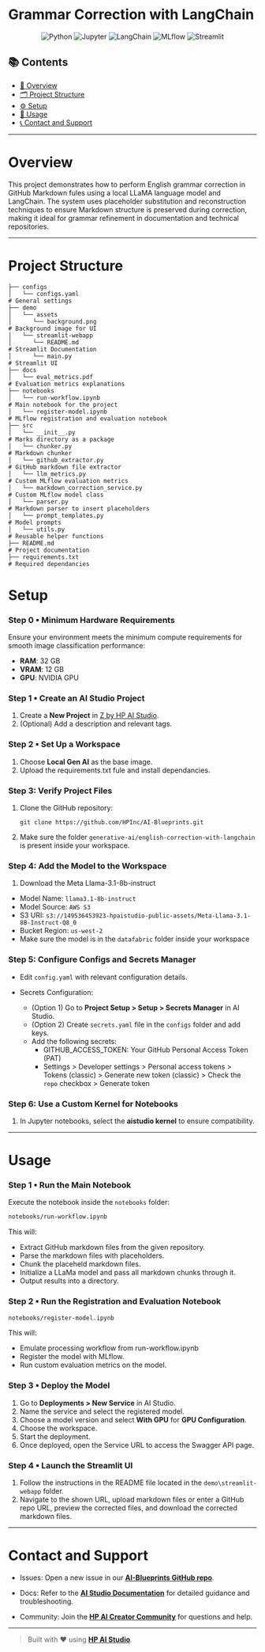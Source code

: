 # Grammar Correction with LangChain

<div align="center">

![Python](https://img.shields.io/badge/Python-3.13+-blue.svg?logo=python)
![Jupyter](https://img.shields.io/badge/Jupyter-supported-orange.svg?logo=jupyter)
![LangChain](https://img.shields.io/badge/LangChain-used-4b8bbe.svg?logo=langchain)
![MLflow](https://img.shields.io/badge/MLflow-used-015cab.svg?logo=mlflow)
![Streamlit](https://img.shields.io/badge/User%20Interface-Streamlit-ff4b4b.svg?logo=streamlit)

</div>

## 📚 Contents

- [🧠 Overview](#overview)
- [🗂 Project Structure](#project-structure)
- [⚙️ Setup](#setup)
- [🚀 Usage](#usage)
- [📞 Contact and Support](#contact-and-support)

---

# Overview

This project demonstrates how to perform English grammar correction in GitHub Markdown fules using a local LLaMA language model and LangChain. The system uses placeholder substitution and reconstruction techniques to ensure Markdown structure is preserved during correction, making it ideal for grammar refinement in documentation and technical repositories. 

---

# Project Structure

```
├── configs
│   └── configs.yaml                                                  # General settings
├── demo
│   └── assets
│      └── background.png                                             # Background image for UI
│   └── streamlit-webapp
│      └── README.md                                                  # Streamlit Documentation
│      └── main.py                                                    # Streamlit UI
├── docs
│   └── eval_metrics.pdf                                              # Evaluation metrics explanations
├── notebooks
│   └── run-workflow.ipynb                                            # Main notebook for the project
│   └── register-model.ipynb                                          # MLflow registration and evaluation notebook 
├── src
│   └── __init__.py                                                   # Marks directory as a package
│   └── chunker.py                                                    # Markdown chunker 
│   └── github_extractor.py                                           # GitHub markdown file extractor
│   └── llm_metrics.py                                                # Custom MLflow evaluation metrics
│   └── markdown_correction_service.py                                # Custom MLflow model class
│   └── parser.py                                                     # Markdown parser to insert placeholders
│   └── prompt_templates.py                                           # Model prompts
│   └── utils.py                                                      # Reusable helper functions
├── README.md                                                         # Project documentation
├── requirements.txt                                                  # Required dependancies

```

# Setup

### Step 0 ▪ Minimum Hardware Requirements

Ensure your environment meets the minimum compute requirements for smooth image classification performance:

- **RAM**: 32 GB  
- **VRAM**: 12 GB  
- **GPU**: NVIDIA GPU

### Step 1 ▪ Create an AI Studio Project

1.  Create a **New Project** in [Z by HP AI Studio](https://zdocs.datascience.hp.com/docs/aistudio/overview).
2. (Optional) Add a description and relevant tags.

### Step 2 ▪ Set Up a Workspace

1. Choose **Local Gen AI** as the base image.
2. Upload the requirements.txt fule and install dependancies.

### Step 3: Verify Project Files

1. Clone the GitHub repository:  
   ```
   git clone https://github.com/HPInc/AI-Blueprints.git
   ```  
2. Make sure the folder `generative-ai/english-correction-with-langchain` is present inside your workspace.

### Step 4: Add the Model to the Workspace

1. Download the Meta Llama-3.1-8b-instruct
- Model Name: `llama3.1-8b-instruct`
- Model Source: `AWS S3`
- S3 URI: `s3://149536453923-hpaistudio-public-assets/Meta-Llama-3.1-8B-Instruct-Q8_0`
- Bucket Region: `us-west-2`
- Make sure the model is in the `datafabric` folder inside your workspace

### Step 5: Configure Configs and Secrets Manager

- Edit `config.yaml` with relevant configuration details.

- Secrets Configuration:
  - (Option 1) Go to **Project Setup > Setup > Secrets Manager** in AI Studio.
  - (Option 2) Create `secrets.yaml` file in the `configs` folder and add keys.
  - Add the following secrets:
     - GITHUB_ACCESS_TOKEN: Your GitHub Personal Access Token (PAT)
     - Settings > Developer settings > Personal access tokens > Tokens (classic) > Generate new token (classic) > Check the `repo` checkbox > Generate token

### Step 6: Use a Custom Kernel for Notebooks

1. In Jupyter notebooks, select the **aistudio kernel** to ensure compatibility.

---

# Usage

### Step 1 ▪ Run the Main Notebook

Execute the notebook inside the `notebooks` folder:

```bash
notebooks/run-workflow.ipynb
```

This will:

- Extract GitHub markdown files from the given repository.
- Parse the markdown files with placeholders.
- Chunk the placeheld markdown files.
- Initialize a LLaMa model and pass all markdown chunks through it.
- Output results into a directory.
  
### Step 2 ▪ Run the Registration and Evaluation Notebook

```bash
notebooks/register-model.ipynb
```

This will:

- Emulate processing workflow from run-workflow.ipynb
- Register the model with MLflow.
- Run custom evaluation metrics on the model. 

### Step 3 ▪ Deploy the Model

1. Go to **Deployments > New Service** in AI Studio.
2. Name the service and select the registered model.
3. Choose a model version and select **With GPU** for **GPU Configuration**.
4. Choose the workspace.
5. Start the deployment.
6. Once deployed, open the Service URL to access the Swagger API page.


### Step 4 ▪ Launch the Streamlit UI

1. Follow the instructions in the README file located in the `demo\streamlit-webapp` folder.
2. Navigate to the shown URL, upload markdown files or enter a GitHub repo URL, preview the corrected files, and download the corrected markdown files. 

---

# Contact and Support  

- Issues: Open a new issue in our [**AI-Blueprints GitHub repo**](https://github.com/HPInc/AI-Blueprints).

- Docs: Refer to the **[AI Studio Documentation](https://zdocs.datascience.hp.com/docs/aistudio/overview)** for detailed guidance and troubleshooting. 

- Community: Join the [**HP AI Creator Community**](https://community.datascience.hp.com/) for questions and help.

---

> Built with ❤️ using [**HP AI Studio**](https://www.hp.com/us-en/workstations/ai-studio.html).

